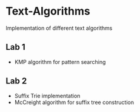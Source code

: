 # Text-Algorithms
Implementation of different text algorithms 

## Lab 1 
- KMP algorithm for pattern searching
## Lab 2 
- Suffix Trie implementation
- McCreight algorithm for suffix tree construction
